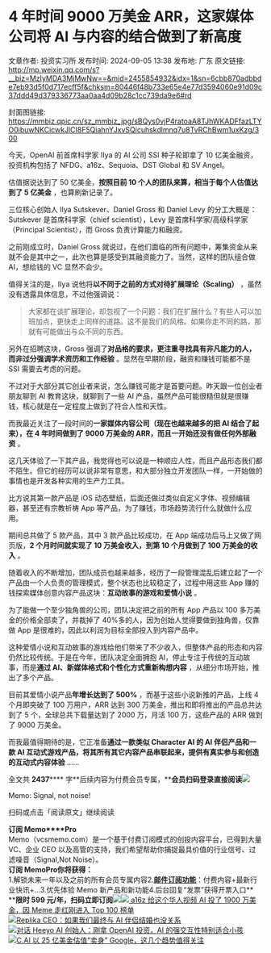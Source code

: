 # 4 年时间 9000 万美金 ARR，这家媒体公司将 AI 与内容的结合做到了新高度

文章作者: 投资实习所
发布时间: 2024-09-05 13:38
发布地: 广东
原文链接: http://mp.weixin.qq.com/s?__biz=MzIyMDA3MjMwNw==&mid=2455854932&idx=1&sn=6cbb870adbbde7eb93d5f0d717ecff5f&chksm=80446f48b733e65e4e77d3594060e91d09c37ddd49d379336773aa0aa4d09b28c1cc739da9e6#rd

封面图链接: https://mmbiz.qpic.cn/sz_mmbiz_jpg/sBQys0vjP4ratoaA8TJhWKADFfazLTYO0ibuwNKCicwkJlCI8F5QiahnYJxvSQicuhskdlmnq7u8TvRChBwm1uxKzg/300

今天，OpenAI 前首席科学家 IIya 的 AI 公司 SSI 种子轮即拿了 10 亿美金融资，投资机构包括了
NFDG、a16z、Sequoia、DST Global 和 SV Angel。

估值据说达到了 50 亿美金，**按照目前 10 个人的团队来算，相当于每个人估值达到了 5 亿美金** ，也算刷新记录了。

三位核心创始人 Ilya Sutskever、Daniel Gross 和 Daniel Levy 的分工大概是：Sutskever
是首席科学家（chief scientist），Levy 是首席科学家/高级科学家（Principal Scientist），而 Gross
负责计算能力和融资。

之前刚成立时，Daniel Gross 就说过，在他们面临的所有问题中，筹集资金从来就不会是其中之一，此次也算是感受到其融资能力了。当然，这样的团队组合做
AI，想给钱的 VC 显然不会少。

值得关注的是，IIya 说他将**以不同于之前的方式对待扩展理论（Scaling）** ，虽然没有透露具体信息，不过他强调说：

>
> 大家都在谈扩展理论，却忽视了一个问题：我们在扩展什么？有些人可以加班加点，更快走上同样的道路。这不是我们的风格。如果你走不同的路，那就有可能做出与众不同的东西。

另外在招聘这块，Gross 强调了**对品格的要求，更注重寻找具有非凡能力的人，而非过分强调学术资历和工作经验** 。显然在早期阶段，融资和赚钱可能都不是
SSI 需要去考虑的问题。

不过对于大部分其它创业者来说，怎么赚钱可能才是首要问题。昨天跟一位创业者朋友聊到 AI 教育这块，就聊到了一些 AI
产品，虽然产品可能很糙但就是很赚钱，核心就是在一定程度上做到了符合人性和天性。

而我最近关注了一段时间的**一家媒体内容公司（现在也越来越多的把 AI 结合了起来），在 4 年时间做到了 9000 万美金的
ARR，而且一开始还没有做任何外部融资** 。

这几天体验了一下其产品，我觉得也可以说是一种顺应人性，而且产品形态我们都不陌生。但它的经历可以说非常有意思，和大部分独立开发团队一样，一开始做的事情也是开发各种实用的生产力工具。

比方说其第一款产品是 iOS 动态壁纸，后面还做过类似自定义字体、视频编辑器，甚至还有宗教祈祷 App 等产品，为了赚钱，市场趋势流行什么就做什么应用。

期间总共做了 5 款产品，其中 3 款产品比较成功，在 App 端成功后马上又做了网页版，**2 个月时间就实现了 10 万美金收入，到第 10 个月做到了
100 万美金的收入** 。

随着收入的不断增加，团队成员也越来越多，经历了一段管理混乱后建立起了一个产品由一个人负责的管理模式，整个状态也比较稳定了，过程中用这些 App
赚的钱探索媒体创意内容产品这块：**互动故事的游戏和爱情小说** 。

为了能做一个至少独角兽的公司，团队决定把之前的所有 App 产品以 100 多万美金的价格全部卖了，并裁掉了
40%多的人，因为创始人觉得要做到独角兽，仅靠做 App 是很难的，因此以利润为目标全部投入到内容产品中。

这种爱情小说和互动故事的游戏给他们带来了不少收入，但整体产品的形态和内容仍然比较传统。于是在今年，团队决定全面拥抱
AI，停止专注于传统的互动故事，而是**通过 AI、新媒体格式和个性化方式重新构想内容** ，从细分市场开始，推出了多个产品。

目前其爱情小说产品**年增长达到了 500%** ，而基于这些小说新推的产品，上线 4 个月即突破了 100 万用户，ARR 达到 300
万美金，推出和即将推出的产品总共达到了 5 个，全球总共下载量达到了 2000 万，月活 100 万，这些产品的 ARR 做到了 9000 万美金。

而我最值得期待的是，它正准备**通过一款类似 Character AI 的 AI 伴侣产品和一款 AI
互动式游戏产品，将其所有其它内容产品串联起来，提供有真实参与和创造的互动式内容体验** ……

全文共 **2437******
字**后续内容为付费会员专属，****会员扫码登录直接阅读**![](https://mmbiz.qpic.cn/sz_mmbiz_png/sBQys0vjP4ratoaA8TJhWKADFfazLTYOuxUyvC0ibg1DU6NPiaqAy7MzkyRHSLichRYVBtb9ExwVpcnibw3BGj8trg/640?wx_fmt=png&from=appmsg)  

Memo: Signal, not noise!

扫码或点击「阅读原文」继续阅读

**订阅 Memo****Pro**  
Memo（vcsmemo.com）是一个基于付费订阅模式的创投内容平台，已得到大量 VC、企业 CEO
以及高管的支持，我们希望帮助你捕捉最具价值的行业信号、过滤噪音（Signal,Not Noise）。  
**订阅 Memo****Pro****你将获得：**  
1.解锁未来一年以及之前的所有会员专属内容2.[**邮件订阅功能**](http://mp.weixin.qq.com/s?__biz=MzIyMDA3MjMwNw==&mid=2455853781&idx=1&sn=b6f8e3ddc87e9531f3f8c3e9cd98bd9f&chksm=80446ac9b733e3df93b89c17e905182bda7f4d132f3ac468961dfd70badeb92b9fcdf9f7083b&scene=21#wechat_redirect)：付费内容+最新行业快讯+...3.优先体验
Memo 新产品和新功能4.后台回复“发票”获得开票入口**  
****限时 599
元/年，扫码立即订阅**![](https://mmbiz.qpic.cn/mmbiz_png/mrJibAziaMQhQGoNHniac6wGOyRe172dlS0HCYicyjiaCTtly2pULIz6YPNsXeRjoQFSuDYezsia4ibhbAc1X3GKtVRyw/640?wx_fmt=png&wxfrom=5&wx_lazy=1&wx_co=1)[![](https://mmbiz.qpic.cn/sz_mmbiz_jpg/sBQys0vjP4oYCyFcY4wlFX1MicWzER7KRjiaTLM3a4qPeQywRibFkPO8DMXpEZ5pEia6XibeGATjBsibD5WJj1nicptxA/640?wx_fmt=jpeg)
a16z 给这个华人视频 AI 投了 1900 万美金，因 Meme 走红刚进入 Top 100
榜单](https://mp.weixin.qq.com/s?__biz=MzIyMDA3MjMwNw==&mid=2455854839&idx=1&sn=cd82e6e6c8434433d1ac00f824b5703a&chksm=80446eebb733e7fd0621a84b26775a603d1e1e750c743d94058bc5900630aef13464c02aea9e&scene=21#wechat_redirect)  
[![](https://mmbiz.qpic.cn/sz_mmbiz_jpg/sBQys0vjP4p17jlduAKbeSEvMKfNmgSaZIHHoZQqbhSAmT7Hxz4rvFEfks4Hica5P5ficsH0DYRHIaKQVw6ibQK9Q/640?wx_fmt=jpeg)Replika
CEO：如果我们最终与 AI
伴侣结婚也没关系](https://mp.weixin.qq.com/s?__biz=MzIyMDA3MjMwNw==&mid=2455854764&idx=1&sn=e2bc58bf24d38d3cb8284dfd95cef4ad&chksm=80446eb0b733e7a617c17e7c0bf4364f6da63c0fa08dd040c1f084662d4cb0883012ea8bbfec&scene=21#wechat_redirect)  
[![](https://mmbiz.qpic.cn/sz_mmbiz_jpg/sBQys0vjP4qarCjnMuEG7F1ZwaH5kgic3v4psUbYtsoHPDXH2qfkclmDUIs58z8hM53aqtGj2YxpZb13wC4Pvaw/640?wx_fmt=jpeg)对话
Heeyo AI 创始人：刚拿 OpenAI 投资，AI
的强交互性特别适合小孩](https://mp.weixin.qq.com/s?__biz=MzIyMDA3MjMwNw==&mid=2455854721&idx=1&sn=1cd384472e4437deafc04fac721dcf8b&chksm=80446e9db733e78bf58c45ddec110ba91335bbf8ddd5c8fd074ccc8aaffd595974fccf05db66&scene=21#wechat_redirect)  
[![](https://mmbiz.qpic.cn/sz_mmbiz_jpg/sBQys0vjP4pLZMjhkUvs3AuM1CquqR4fSbSOf9Z4XDAjKw9NmdQE2IeEM32kD8o5k5nEXKIOyW46QJDk6Hgpbg/640?wx_fmt=jpeg)C.AI
以 25 亿美金估值“卖身”
Google，这几个趋势值得关注](https://mp.weixin.qq.com/s?__biz=MzIyMDA3MjMwNw==&mid=2455854578&idx=1&sn=41c88519db465b5c59e9ff8036e2f2f9&chksm=80446deeb733e4f89cc49e03d5f697c3ad22267c7dc00380f4c76d77401552315a995054b195&scene=21#wechat_redirect)

  

